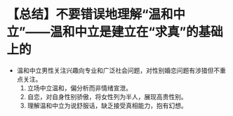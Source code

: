 # 【总结】不要错误地理解“温和中立”——温和中立是建立在“求真”的基础上的

-   温和中立男性关注兴趣向专业和广泛社会问题，对性别婚恋问题有涉猎但不重点关注。
    1.  立场中立温和，偏分析而非情绪宣泄。
    2.  自恋，对自身性别骄傲，将女性列为半人，展现高贵性别。
    3.  理解温和中立为说舒服话，缺乏接受真相能力，抱有幻想。